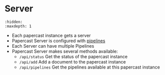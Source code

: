 # Server
```{toctree} 
:hidden:
:maxdepth: 1
```

- Each papercast instance gets a server
- Papercast Server is configured with [pipelines](../modules/pipelines.md)
- Each Server can have multiple Pipelines
- Papercast Server makes several methods available:
  - `/api/status` Get the status of the papercast instance
  - `/api/add` Add a document to the papercast instance
  - `/api/pipelines` Get the pipelines available at this papercast instance